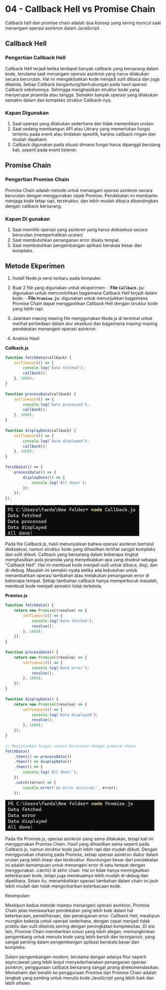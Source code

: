 # **04 - Callback Hell vs Promise Chain**

Callback hell dan promise chain adalah dua konsep yang sering muncul saat menangani operasi asinkron dalam JavaScript.

## **Callback Hell**

### **Pengertian Callback Hell**

Callback Hell terjadi ketika terdapat banyak callback yang bersarang dalam kode, terutama saat menangani operasi asinkron yang harus dilakukan secara berurutan. Hal ini mengakibatkan kode menjadi sulit dibaca dan juga dikelola. Setiap Callback bergantung/berhubungan pada hasil operasi Callback sebelumnya. Sehingga menghasilkan struktur kode yang menyerupai piramida atau tangga. Semakin banyak operasi yang dilakukan semakin dalam dan kompleks struktur Callback-nya.

### **Kapan Digunakan**

1. Saat operasi yang dilakukan sederhana dan tidak mementikan urutan.
2. Saat sedang membangun API atau Library yang memerlukan fungsi tertentu pada event atau tindakan spesifik, karena callback ringan dan mudah dipahami.
3. Callback digunakan pada situasi dimana fungsi harus dipanggil berulang kali, seperti pada event listener.

## **Promise Chain**

### **Pengertian Promise Chain**

Promise Chain adalah metode untuk menangani operasi asinkron secara berurutan dengan menggunakan objek Promise. Pendekatan ini membantu menjaga kode tetap rapi, terstruktur, dan lebih mudah dibaca dibandingkan dengan callback bersarang.

### **Kapan Di gunakan**

1. Saat memiliki operasi yang asinkron yang harus dieksekusi secara berurutan (memperhatikan urutan)
2. Saat membutuhkan penanganan error disatu tempat.
3. Saat membutuhkan pengembangan aplikasi berskala besar dan kompleks.

## Metode Ekperimen

1. Install Node.js versi terbaru pada komputer.
2. Buat 2 file yang digunakan untuk eksperimen:
        - **File `Callback.js`:** digunakan untuk mencontohkan bagaimana Callback Hell terjadi dalam kode.
        - **File `Promise.js`:** digunakan untuk menunjukkan bagaimana Promise Chain dapat menggantikan Callback Hell dengan struktur kode yang lebih rapi.
3. Jalankan masing masing file menggunakan Node.js di terminal untuk melihat perbedaan dalam alur eksekusi dan bagaimana masing-masing pendekatan menangani operasi asinkron.

4. Analisis Hasil

**Callback.js**

```javascript
function fetchData(callback) {
    setTimeout(() => {
        console.log('Data fetched');
        callback();
    }, 1000);
}

function processData(callback) {
    setTimeout(() => {
        console.log('Data processed');
        callback();
    }, 1000);
}

function displayData(callback) {
    setTimeout(() => {
        console.log('Data displayed');
        callback();
    }, 1000);
}

fetchData(() => {
    processData(() => {
        displayData(() => {
            console.log('All done!');
        });
    });
});
```

![Hasil Callback.js](image.png)

Pada file Callback.js, hasil menunjukkan bahwa operasi asinkron berhasil dieksekusi, namun struktur kode yang dihasilkan terlihat sangat kompleks dan sulit diikuti. Callback yang bersarang dalam beberapa tingkat menghasilkan pola piramida yang menyebabkan apa yang disebut sebagai "Callback Hell". Hal ini membuat kode menjadi sulit untuk dibaca, diuji, dan di-debug. Masalah ini semakin nyata ketika ada kebutuhan untuk menambahkan operasi tambahan atau melakukan penanganan error di beberapa tempat. Setiap tambahan callback hanya memperburuk masalah, membuat kode menjadi semakin tidak terkelola.

**Promise.js**

```javascript
function fetchData() {
    return new Promise((resolve) => {
        setTimeout(() => {
            console.log('Data fetched');
            resolve();
        }, 1000);
    });
}

function processData() {
    return new Promise((resolve) => {
        setTimeout(() => {
            console.log('Data error');
            resolve();
        }, 1000);
    });
}

function displayData() {
    return new Promise((resolve) => {
        setTimeout(() => {
            console.log('Data displayed');
            resolve();
        }, 1000);
    });
}

// Menjalankan fungsi secara berurutan dengan promise chain
fetchData()
    .then(() => processData())
    .then(() => displayData())
    .then(() => {
        console.log('All done!');
    })
    .catch((error) => {
        console.error('An error occurred:', error);
    });
```

![Hasil Promise.js](image-1.png)

Pada file Promise.js, operasi asinkron yang sama dilakukan, tetapi kali ini menggunakan Promise Chain. Hasil yang dihasilkan sama seperti pada Callback.js, namun struktur kode jauh lebih rapi dan mudah diikuti. Dengan menggunakan chaining pada Promise, setiap operasi asinkron diatur dalam urutan yang lebih linear dan terstruktur. Keuntungan besar dari pendekatan ini adalah kemampuan untuk menangani error di satu tempat dengan menggunakan .catch() di akhir chain. Hal ini tidak hanya meningkatkan keterbacaan kode, tetapi juga membuatnya lebih mudah di-debug dan dipelihara. Selain itu, menambahkan operasi tambahan dalam chain ini jauh lebih mudah dan tidak mengorbankan keterbacaan kode.

Kesimpulan:

Meskipun kedua metode mampu menangani operasi asinkron, Promise Chain jelas menawarkan pendekatan yang lebih baik dalam hal keterbacaan, pemeliharaan, dan penanganan error. Callback Hell, meskipun mungkin bekerja untuk operasi sederhana, dengan cepat menjadi tidak praktis dan sulit dikelola seiring dengan peningkatan kompleksitas. Di sisi lain, Promise Chain memberikan solusi yang lebih elegan, memungkinkan pengembang untuk menulis kode yang lebih bersih dan terorganisir, yang sangat penting dalam pengembangan aplikasi berskala besar dan kompleks.

Dalam pengembangan modern, terutama dengan adanya fitur seperti async/await yang lebih lanjut menyederhanakan penanganan operasi asinkron, penggunaan callback bersarang sangat jarang direkomendasikan. Memahami dan beralih ke penggunaan Promise dan Promise Chain adalah langkah yang penting untuk menulis kode JavaScript yang lebih baik dan lebih efisien.
